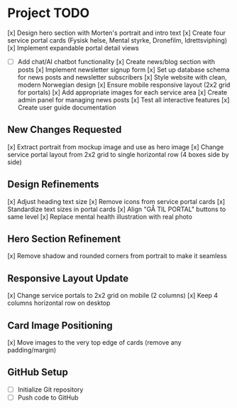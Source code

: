 # Project TODO

[x] Design hero section with Morten's portrait and intro text
[x] Create four service portal cards (Fysisk helse, Mental styrke, Dronefilm, Idrettsviphing)
[x] Implement expandable portal detail views
- [ ] Add chat/AI chatbot functionality
[x] Create news/blog section with posts
[x] Implement newsletter signup form
[x] Set up database schema for news posts and newsletter subscribers
[x] Style website with clean, modern Norwegian design
[x] Ensure mobile responsive layout (2x2 grid for portals)
[x] Add appropriate images for each service area
[x] Create admin panel for managing news posts
[x] Test all interactive features
[x] Create user guide documentation

## New Changes Requested
[x] Extract portrait from mockup image and use as hero image
[x] Change service portal layout from 2x2 grid to single horizontal row (4 boxes side by side)

## Design Refinements
[x] Adjust heading text size
[x] Remove icons from service portal cards
[x] Standardize text sizes in portal cards
[x] Align "GÅ TIL PORTAL" buttons to same level
[x] Replace mental health illustration with real photo

## Hero Section Refinement
[x] Remove shadow and rounded corners from portrait to make it seamless

## Responsive Layout Update
[x] Change service portals to 2x2 grid on mobile (2 columns)
[x] Keep 4 columns horizontal row on desktop

## Card Image Positioning
[x] Move images to the very top edge of cards (remove any padding/margin)

## GitHub Setup
- [ ] Initialize Git repository
- [ ] Push code to GitHub
